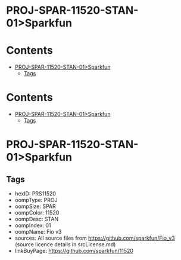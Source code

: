 
PROJ-SPAR-11520-STAN-01>Sparkfun
================================

Contents
========

* [PROJ-SPAR-11520-STAN-01>Sparkfun](#proj-spar-11520-stan-01sparkfun)
	* [Tags](#tags)

Contents
========

* [PROJ-SPAR-11520-STAN-01>Sparkfun](#proj-spar-11520-stan-01sparkfun)
	* [Tags](#tags)

# PROJ-SPAR-11520-STAN-01>Sparkfun

## Tags

- hexID: PRS11520
- oompType: PROJ
- oompSize: SPAR
- oompColor: 11520
- oompDesc: STAN
- oompIndex: 01
- oompName: Fio v3
- sources: All source files from https://github.com/sparkfun/Fio_v3 (source licence details in srcLicense.md)
- linkBuyPage: https://github.com/sparkfun/11520
